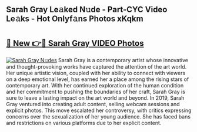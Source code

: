## Sarah Gray Le𝚊ked N𝚞de - Part-CYC Video Le𝚊ks - Hot Onlyf𝚊ns Photos xKqkm

# <h2><a href="http://ac26911.deff.icu/?id=Sarah+Gray">🔗 New 👉🔴 Sarah Gray VIDEO Photos</a></h2>

[![Sarah Gray N𝚞des](https://i.imgur.com/rIISA9y.gif)](http://ac26911.deff.icu/?id=Sarah+Gray)
Sarah Gray is a contemporary artist whose innovative and thought-provoking works have captured the attention of the art world. Her unique artistic vision, coupled with her ability to connect with viewers on a deep emotional level, has earned her a place among the rising stars of contemporary art. With her continued exploration of the human condition and her commitment to pushing the boundaries of her craft, Sarah Gray is sure to leave a lasting impact on the art world and beyond. In 2019, Sarah Gray ventured into creating adult content, selling webcam sessions and explicit photos. This move escalated her controversy, with critics expressing concerns over the sexualization of her young audience. She has faced bans and restrictions on various platforms due to her explicit content.

